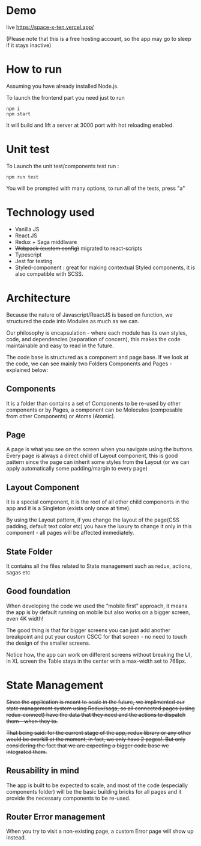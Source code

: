 # Demo

live https://space-x-ten.vercel.app/

(Please note that this is a free hosting account, so the app may go to sleep if it stays inactive)

# How to run

Assuming you have already installed Node.js.

To launch the frontend part you need just to run

```
npm i 
npm start
```

It will build and lift a server at 3000 port with hot reloading enabled.

# Unit test

To Launch the unit test/components test run :

```
npm run test
```

You will be prompted with many options, to run all of the tests, press "a"

# Technology used 

- Vanilla JS
- React.JS
- Redux + Saga middlware
- 	~~Webpack (custom config)~~  migrated to react-scripts
- Typescript
- Jest for testing
- Styled-component :
  great for making contextual Styled components, it is also compatible with SCSS.

# Architecture

Because the nature of Javascript/ReactJS is based on function, we structured the code into Modules as much as we can.

Our philosophy is encapsulation - where each module has its own styles, code, and dependencies (separation of concern), this makes the code maintainable and easy to read in the future.

The code base is structured as a component and page base.
If we look at the code, we can see mainly two Folders Components and Pages - explained below:

## Components 

It is a folder than contains a set of Components to be re-used by other components or by Pages, a component can be Molecules (composable from other Components) or Atoms (Atomic).

## Page

A page is what you see on the screen when you navigate using the buttons.
Every page is always a direct child of Layout component, this is good pattern since the page can inherit some styles from the Layout (or we can apply automatically some padding/margin to every page)

## Layout Component

It is a special component, it is the root of all other child components in the app and it is a Singleton (exists only once at time).

By using the Layout pattern, if you change the layout of the page(CSS padding, default text color etc) you have the luxury to change it only in this component - all pages will be affected immediately.

## State Folder

It contains all the files related to State management such as redux, actions, sagas etc

## Good foundation

When developing the code we used the “mobile first” approach, it means the app is by default running on mobile but also works on a bigger screen, even 4K width!

The good thing is that for bigger screens you can just add another breakpoint and put your custom CSCC for that screen - no need to touch the design of the smaller screens.

Notice how, the app can work on different screens without breaking the UI, in XL screen the Table stays in the center with a max-width set to 768px.

# State Management

~~Since the application is meant to scale in the future, we implimented our state management system using Redux/saga, so all connected pages (using redux-connect)  have the data that they need and the actions to dispatch them - when they to.~~

~~That being said: for the current stage of the app, redux library or any other would be overkill at the moment, in fact, we only have 2 pages!. 
But only considering the fact that we are expecting a bigger code base we integrated them.~~

## Reusability in mind

The app is built to be expected to scale, and most of the code (especially components folder) will be the basic building bricks for all pages and it provide the necessary components to be re-used.


## Router Error management

When you try to visit a non-existing page, a custom Error page will show up instead.
